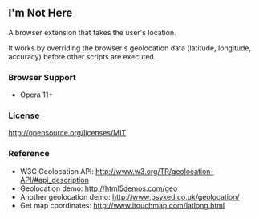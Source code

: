 ## I'm Not Here

A browser extension that fakes the user's location.

It works by overriding the browser's geolocation data (latitude, longitude, accuracy) before other scripts are executed.

### Browser Support

* Opera 11+

### License

http://opensource.org/licenses/MIT

### Reference

* W3C Geolocation API: http://www.w3.org/TR/geolocation-API/#api_description
* Geolocation demo: http://html5demos.com/geo
* Another geolocation demo: http://www.psyked.co.uk/geolocation/
* Get map coordinates: http://www.itouchmap.com/latlong.html
